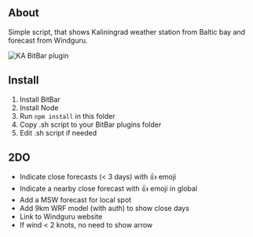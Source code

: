 ## About ##

Simple script, that shows Kaliningrad weather station from Baltic bay and forecast from Windguru.

![KA BitBar plugin](https://cloud.githubusercontent.com/assets/2384694/14348686/8234f2cc-fcbe-11e5-87ed-317d8c28b3cd.jpg)

## Install ##

1. Install BitBar
2. Install Node
3. Run `npm install` in this folder
4. Copy .sh script to your BitBar plugins folder
5. Edit .sh script if needed

## 2DO ##

* Indicate close forecasts (< 3 days) with :thumbsup: emoji
* Indicate a nearby close forecast with :thumbsup: emoji in global
* Add a MSW forecast for local spot
* Add 9km WRF model (with auth) to show close days
* Link to Windguru website
* If wind < 2 knots, no need to show arrow
